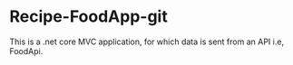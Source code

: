 # Recipe-FoodApp-git
This is a .net core MVC application, for which data is sent from an API i.e, FoodApi.
